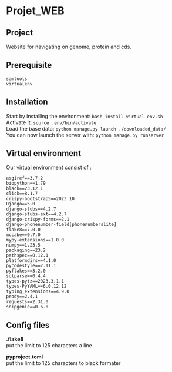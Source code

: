 # Projet_WEB


## Project
Website for navigating on genome, protein and cds.

## Prerequisite
```
samtools
virtualenv
```


## Installation
Start by installing the environment: `bash install-virtual-env.sh`  
Activate it: `source .env/bin/activate`  
Load the base data: `python manage.py launch ./downloaded_data/`  
You can now launch the server with: `python manage.py runserver`
## Virtual environment
Our virtual environment consist of : 
```
asgiref==3.7.2
biopython==1.79
black==23.12.1
click==8.1.7
crispy-bootstrap5==2023.10
Django==5.0
django-stubs==4.2.7
django-stubs-ext==4.2.7
django-crispy-forms==2.1
django-phonenumber-field[phonenumberslite]
flake8==7.0.0
mccabe==0.7.0
mypy-extensions==1.0.0
numpy==1.23.5
packaging==23.2
pathspec==0.12.1
platformdirs==4.1.0
pycodestyle==2.11.1
pyflakes==3.2.0
sqlparse==0.4.4
types-pytz==2023.3.1.1
types-PyYAML==6.0.12.12
typing_extensions==4.9.0
prody==2.4.1
requests==2.31.0
snipgenie==0.6.0
```

## Config files
**.flake8**  
put the limit to 125 characters a line

**pyproject.toml**  
put the limit to 125 characters to black formater
